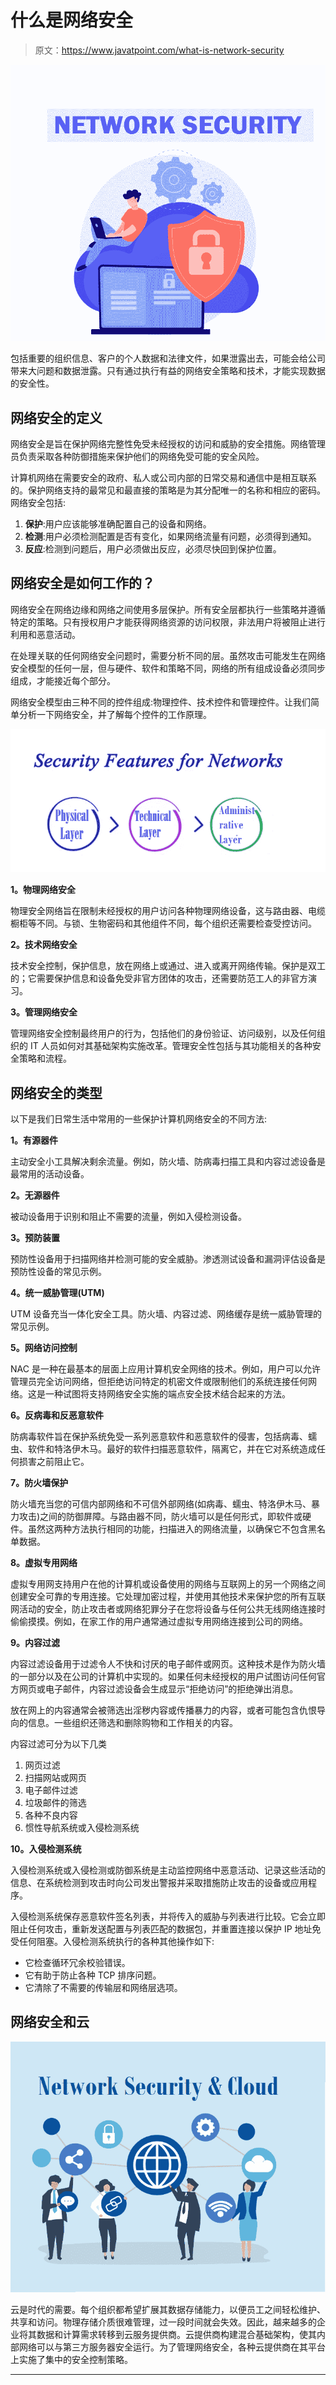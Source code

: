 # 什么是网络安全

> 原文：<https://www.javatpoint.com/what-is-network-security>

![What is network security](img/42d61cc4e20d0ad58035dc801e3066f5.png)

包括重要的组织信息、客户的个人数据和法律文件，如果泄露出去，可能会给公司带来大问题和数据泄露。只有通过执行有益的网络安全策略和技术，才能实现数据的安全性。

## 网络安全的定义

网络安全是旨在保护网络完整性免受未经授权的访问和威胁的安全措施。网络管理员负责采取各种防御措施来保护他们的网络免受可能的安全风险。

计算机网络在需要安全的政府、私人或公司内部的日常交易和通信中是相互联系的。保护网络支持的最常见和最直接的策略是为其分配唯一的名称和相应的密码。网络安全包括:

1.  **保护**:用户应该能够准确配置自己的设备和网络。
2.  **检测**:用户必须检测配置是否有变化，如果网络流量有问题，必须得到通知。
3.  **反应**:检测到问题后，用户必须做出反应，必须尽快回到保护位置。

## 网络安全是如何工作的？

网络安全在网络边缘和网络之间使用多层保护。所有安全层都执行一些策略并遵循特定的策略。只有授权用户才能获得网络资源的访问权限，非法用户将被阻止进行利用和恶意活动。

在处理关联的任何网络安全问题时，需要分析不同的层。虽然攻击可能发生在网络安全模型的任何一层，但与硬件、软件和策略不同，网络的所有组成设备必须同步组成，才能接近每个部分。

网络安全模型由三种不同的控件组成:物理控件、技术控件和管理控件。让我们简单分析一下网络安全，并了解每个控件的工作原理。

![What is network security](img/39179985dea8e38ccec3484a1c0d1610.png)

**1。物理网络安全**

物理安全网络旨在限制未经授权的用户访问各种物理网络设备，这与路由器、电缆橱柜等不同。与锁、生物密码和其他组件不同，每个组织还需要检查受控访问。

**2。技术网络安全**

技术安全控制，保护信息，放在网络上或通过、进入或离开网络传输。保护是双工的；它需要保护信息和设备免受非官方团体的攻击，还需要防范工人的非官方演习。

**3。管理网络安全**

管理网络安全控制最终用户的行为，包括他们的身份验证、访问级别，以及任何组织的 IT 人员如何对其基础架构实施改革。管理安全性包括与其功能相关的各种安全策略和流程。

## 网络安全的类型

以下是我们日常生活中常用的一些保护计算机网络安全的不同方法:

**1。有源器件**

主动安全小工具解决剩余流量。例如，防火墙、防病毒扫描工具和内容过滤设备是最常用的活动设备。

**2。无源器件**

被动设备用于识别和阻止不需要的流量，例如入侵检测设备。

**3。预防装置**

预防性设备用于扫描网络并检测可能的安全威胁。渗透测试设备和漏洞评估设备是预防性设备的常见示例。

**4。统一威胁管理(UTM)**

UTM 设备充当一体化安全工具。防火墙、内容过滤、网络缓存是统一威胁管理的常见示例。

**5。网络访问控制**

NAC 是一种在最基本的层面上应用计算机安全网络的技术。例如，用户可以允许管理员完全访问网络，但拒绝访问特定的机密文件或限制他们的系统连接任何网络。这是一种试图将支持网络安全实施的端点安全技术结合起来的方法。

**6。反病毒和反恶意软件**

防病毒软件旨在保护系统免受一系列恶意软件和恶意软件的侵害，包括病毒、蠕虫、软件和特洛伊木马。最好的软件扫描恶意软件，隔离它，并在它对系统造成任何损害之前阻止它。

**7。防火墙保护**

防火墙充当您的可信内部网络和不可信外部网络(如病毒、蠕虫、特洛伊木马、暴力攻击)之间的防御屏障。与路由器不同，防火墙可以是任何形式，即软件或硬件。虽然这两种方法执行相同的功能，扫描进入的网络流量，以确保它不包含黑名单数据。

**8。虚拟专用网络**

虚拟专用网支持用户在他的计算机或设备使用的网络与互联网上的另一个网络之间创建安全可靠的专用连接。它处理加密过程，并使用其他技术来保护您的所有互联网活动的安全，防止攻击者或网络犯罪分子在您将设备与任何公共无线网络连接时偷偷摸摸。例如，在家工作的用户通常通过虚拟专用网络连接到公司的网络。

**9。内容过滤**

内容过滤设备用于过滤令人不快和讨厌的电子邮件或网页。这种技术是作为防火墙的一部分以及在公司的计算机中实现的。如果任何未经授权的用户试图访问任何官方网页或电子邮件，内容过滤设备会生成显示“拒绝访问”的拒绝弹出消息。

放在网上的内容通常会被筛选出淫秽内容或传播暴力的内容，或者可能包含仇恨导向的信息。一些组织还筛选和删除购物和工作相关的内容。

内容过滤可分为以下几类

1.  网页过滤
2.  扫描网站或网页
3.  电子邮件过滤
4.  垃圾邮件的筛选
5.  各种不良内容
6.  惯性导航系统或入侵检测系统

**10。入侵检测系统**

入侵检测系统或入侵检测或防御系统是主动监控网络中恶意活动、记录这些活动的信息、在系统检测到攻击时向公司发出警报并采取措施防止攻击的设备或应用程序。

入侵检测系统保存恶意软件签名列表，并将传入的威胁与列表进行比较。它会立即阻止任何攻击，重新发送配置与列表匹配的数据包，并重置连接以保护 IP 地址免受任何阻塞。入侵检测系统执行的各种其他操作如下:

*   它检查循环冗余校验错误。
*   它有助于防止各种 TCP 排序问题。
*   它清除了不需要的传输层和网络层选项。

## 网络安全和云

![What is network security](img/858c6b52b95e34b48fbe822bb90570a2.png)

云是时代的需要。每个组织都希望扩展其数据存储能力，以便员工之间轻松维护、共享和访问。物理存储介质很难管理，过一段时间就会失效。因此，越来越多的企业将其数据和计算需求转移到云服务提供商。云提供商构建混合基础架构，使其内部网络可以与第三方服务器安全运行。为了管理网络安全，各种云提供商在其平台上实施了集中的安全控制策略。

* * *